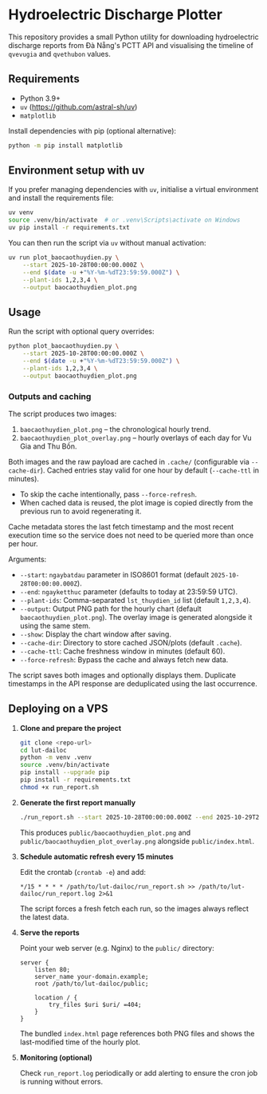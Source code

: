 # Hydroelectric Discharge Plotter

This repository provides a small Python utility for downloading hydroelectric discharge reports from Đà Nẵng's PCTT API and visualising the timeline of `qvevugia` and `qvethubon` values.

## Requirements

- Python 3.9+
- `uv` (https://github.com/astral-sh/uv)
- `matplotlib`

Install dependencies with pip (optional alternative):

```bash
python -m pip install matplotlib
```

## Environment setup with uv

If you prefer managing dependencies with `uv`, initialise a virtual environment and install the requirements file:

```bash
uv venv
source .venv/bin/activate  # or .venv\Scripts\activate on Windows
uv pip install -r requirements.txt
```

You can then run the script via `uv` without manual activation:

```bash
uv run plot_baocaothuydien.py \
    --start 2025-10-28T00:00:00.000Z \
    --end $(date -u +"%Y-%m-%dT23:59:59.000Z") \
    --plant-ids 1,2,3,4 \
    --output baocaothuydien_plot.png
```

## Usage

Run the script with optional query overrides:

```bash
python plot_baocaothuydien.py \
    --start 2025-10-28T00:00:00.000Z \
    --end $(date -u +"%Y-%m-%dT23:59:59.000Z") \
    --plant-ids 1,2,3,4 \
    --output baocaothuydien_plot.png
```

### Outputs and caching

The script produces two images:

1. `baocaothuydien_plot.png` – the chronological hourly trend.
2. `baocaothuydien_plot_overlay.png` – hourly overlays of each day for Vu Gia and Thu Bồn.

Both images and the raw payload are cached in `.cache/` (configurable via `--cache-dir`). Cached entries stay valid for one hour by default (`--cache-ttl` in minutes).

- To skip the cache intentionally, pass `--force-refresh`.
- When cached data is reused, the plot image is copied directly from the previous run to avoid regenerating it.

Cache metadata stores the last fetch timestamp and the most recent execution time so the service does not need to be queried more than once per hour.

Arguments:

- `--start`: `ngaybatdau` parameter in ISO8601 format (default `2025-10-28T00:00:00.000Z`).
- `--end`: `ngayketthuc` parameter (defaults to today at 23:59:59 UTC).
- `--plant-ids`: Comma-separated `lst_thuydien_id` list (default `1,2,3,4`).
- `--output`: Output PNG path for the hourly chart (default `baocaothuydien_plot.png`). The overlay image is generated alongside it using the same stem.
- `--show`: Display the chart window after saving.
- `--cache-dir`: Directory to store cached JSON/plots (default `.cache`).
- `--cache-ttl`: Cache freshness window in minutes (default 60).
- `--force-refresh`: Bypass the cache and always fetch new data.

The script saves both images and optionally displays them. Duplicate timestamps in the API response are deduplicated using the last occurrence.

## Deploying on a VPS

1. **Clone and prepare the project**

   ```bash
   git clone <repo-url>
   cd lut-dailoc
   python -m venv .venv
   source .venv/bin/activate
   pip install --upgrade pip
   pip install -r requirements.txt
   chmod +x run_report.sh
   ```

2. **Generate the first report manually**

   ```bash
   ./run_report.sh --start 2025-10-28T00:00:00.000Z --end 2025-10-29T23:59:59.000Z --plant-ids 1,2,3,4
   ```

   This produces `public/baocaothuydien_plot.png` and `public/baocaothuydien_plot_overlay.png` alongside `public/index.html`.

3. **Schedule automatic refresh every 15 minutes**

   Edit the crontab (`crontab -e`) and add:

   ```cron
   */15 * * * * /path/to/lut-dailoc/run_report.sh >> /path/to/lut-dailoc/run_report.log 2>&1
   ```

   The script forces a fresh fetch each run, so the images always reflect the latest data.

4. **Serve the reports**

   Point your web server (e.g. Nginx) to the `public/` directory:

   ```nginx
   server {
       listen 80;
       server_name your-domain.example;
       root /path/to/lut-dailoc/public;

       location / {
           try_files $uri $uri/ =404;
       }
   }
   ```

   The bundled `index.html` page references both PNG files and shows the last-modified time of the hourly plot.

5. **Monitoring (optional)**

   Check `run_report.log` periodically or add alerting to ensure the cron job is running without errors.
